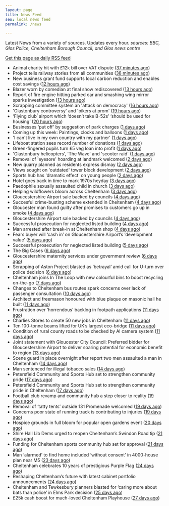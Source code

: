 ```yaml
---
layout: page
title: News Feed
seo: local news feed
permalink: /news

---
```


Latest News from a variety of sources. Updates every hour.
_sources: BBC, Glos Police, Cheltenham Borough Council, and Glos news centre_

[Get this page as daily RSS feed](/daily.rss)

<!-- news_marker starts -->
- Animal charity hit with £12k bill over VAT dispute ([37 minutes ago](https://www.bbc.com/news/articles/cglzy4518y9o))
- Project tells railway stories from all communities ([38 minutes ago](https://www.bbc.com/news/articles/c0l4z258kypo))
- New business grant fund supports local carbon reduction and enables cost savings ([12 hours ago](https://www.cheltenham.gov.uk/news/article/3026/new_business_grant_fund_supports_local_carbon_reduction_and_enables_cost_savings))
- Blazer worn by comedian at final show rediscovered ([13 hours ago](https://www.bbc.com/news/articles/c0j44n1y72zo))
- Report of fire engine hitting parked car and smashing wing mirror sparks investigation ([13 hours ago](https://gloucesternewscentre.co.uk/report-of-fire-engine-hitting-parked-car-and-smashing-wing-mirror-sparks-investigation/))
- Scrapping committee system an 'attack on democracy' ([16 hours ago](https://www.bbc.com/news/articles/c5ykgp79nl8o))
- 'Glastonbury controversy' and 'bikers at prom' ([19 hours ago](https://www.bbc.com/news/articles/ce8zz12ldqeo))
- ‘Flying club’ airport which ‘doesn’t take B-52s’ ‘should be used for housing’ ([20 hours ago](https://gloucesternewscentre.co.uk/flying-club-airport-which-doesnt-take-b-52s-should-be-used-for-housing/))
- Businesses 'put off' by suggestion of park charges ([1 days ago](https://www.bbc.com/news/articles/c62gz7y2d5zo))
- Coming up this week: Paintings, clocks and balloons ([1 days ago](https://www.bbc.com/news/articles/c36x778377eo))
- 'I can't live in my own country with my partner' ([1 days ago](https://www.bbc.com/news/articles/czrynlevnpgo))
- Lifeboat station sees record number of donations ([1 days ago](https://www.bbc.com/news/articles/cn81zed7x34o))
- Green-fingered pupils turn £5 veg loan into profit ([1 days ago](https://www.bbc.com/news/articles/cj3rnep1lr2o))
- 'Glastonbury helicopters', 'The Wave' and 'scooter raid' ([1 days ago](https://www.bbc.com/news/articles/cy8kek9m1y4o))
- Removal of 'eyesore' hoarding at landmark welcomed ([2 days ago](https://www.bbc.com/news/articles/cvg4qxpgzzyo))
- New quarry planned as residents express dismay ([2 days ago](https://www.bbc.com/news/articles/cx2l7x40e0jo))
- Views sought on 'outdated' tower block development ([2 days ago](https://www.bbc.com/news/articles/c78nj81ppe5o))
- Sports hub has 'dramatic effect' on young people ([2 days ago](https://www.bbc.com/news/articles/cvg8pxj550eo))
- Hotel goes back in time to mark 1970s heyday ([3 days ago](https://www.bbc.com/news/articles/c335z6yzpmro))
- Paedophile sexually assaulted child in church ([3 days ago](https://www.bbc.com/news/articles/czxe4e2ppw2o))
- Helping wildflowers bloom across Cheltenham ([3 days ago](https://www.cheltenham.gov.uk/news/article/3025/helping_wildflowers_bloom_across_cheltenham))
- Gloucestershire Airport sale backed by councils ([4 days ago](https://gloucesternewscentre.co.uk/gloucestershire-airport-sale-backed-by-councils/))
- Succesful crime-busting scheme extended in Cheltenham ([4 days ago](https://gloucesternewscentre.co.uk/succesful-crime-busting-scheme-extended-in-cheltenham/))
- Gloucester man found guilty after promises to customers go up in smoke ([4 days ago](https://gloucesternewscentre.co.uk/gloucester-man-found-guilty-after-promises-to-customers-go-up-in-smoke/))
- Gloucestershire Airport sale backed by councils ([4 days ago](https://www.cheltenham.gov.uk/news/article/3024/gloucestershire_airport_sale_backed_by_councils))
- Successful prosecution for neglected listed building ([4 days ago](https://gloucesternewscentre.co.uk/successful-prosecution-for-neglected-listed-building/))
- Man arrested after break-in at Cheltenham shop ([4 days ago](https://gloucesternewscentre.co.uk/man-arrested-after-break-in-at-cheltenham-shop/))
- Fears buyer will ‘cash in’ on Gloucestershire Airport’s ‘development value’ ([5 days ago](https://gloucesternewscentre.co.uk/fears-buyer-will-cash-in-on-gloucestershire-airports-development-value/))
- Successful prosecution for neglected listed building ([5 days ago](https://www.cheltenham.gov.uk/news/article/3023/successful_prosecution_for_neglected_listed_building))
- The Big Cases ([6 days ago](https://www.bbc.co.uk/iplayer/episode/m001z7w2))
- Gloucestershire maternity services under government review ([6 days ago](https://www.bbc.co.uk/sounds/play/p0ll39jx))
- Scrapping of Aston Project blasted as ‘betrayal’ amid call for U-turn over police decision ([6 days ago](https://gloucesternewscentre.co.uk/scrapping-of-aston-project-blasted-as-betrayal-amid-call-for-u-turn-over-police-decision/))
- Cheltenham joins In The Loop with new colourful bins to boost recycling on-the-go ([7 days ago](https://www.cheltenham.gov.uk/news/article/3022/cheltenham_joins_in_the_loop_with_new_colourful_bins_to_boost_recycling_on-the-go))
- Changes to Cheltenham bus routes spark concerns over lack of passenger consultation ([10 days ago](https://gloucesternewscentre.co.uk/changes-to-cheltenham-bus-routes-spark-concerns-over-lack-of-passenger-consultation/))
- Architect and freemason honoured with blue plaque on masonic hall he built ([11 days ago](https://gloucesternewscentre.co.uk/architect-and-freemason-honoured-with-blue-plaque-on-masonic-hall-he-built/))
- Frustration over ‘horrendous’ backlog in footpath applications ([11 days ago](https://gloucesternewscentre.co.uk/frustration-over-horrendous-backlog-in-footpath-applications/))
- Charlies Stores to create 50 new jobs in Cheltenham ([11 days ago](https://gloucesternewscentre.co.uk/charlies-stores-to-create-50-new-jobs-in-cheltenham/))
- Ten 100-tonne beams lifted for UK’s largest eco-bridge ([11 days ago](https://www.bbc.co.uk/sounds/play/p0lk57bp))
- Condition of rural county roads to be checked by AI camera system ([11 days ago](https://gloucesternewscentre.co.uk/condition-of-rural-county-roads-to-be-checked-by-ai-camera-system/))
- Joint statement with Gloucester City Council: Preferred bidder for Gloucestershire Airport to deliver soaring potential for economic benefit to region ([13 days ago](https://www.cheltenham.gov.uk/news/article/3021/joint_statement_with_gloucester_city_council_preferred_bidder_for_gloucestershire_airport_to_deliver_soaring_potential_for_economic_benefit_to_region))
- Scene guard in place overnight after report two men assaulted a man in Cheltenham ([14 days ago](https://gloucesternewscentre.co.uk/scene-guard-in-place-overnight-after-report-two-men-assaulted-a-man-in-cheltenham/))
- Man sentenced for illegal tobacco sales ([14 days ago](https://gloucesternewscentre.co.uk/man-sentenced-for-illegal-tobacco-sales/))
- Petersfield Community and Sports Hub set to strengthen community pride ([17 days ago](https://gloucesternewscentre.co.uk/petersfield-community-and-sports-hub-set-to-strengthen-community-pride/))
- Petersfield Community and Sports Hub set to strengthen community pride in Cheltenham ([17 days ago](https://www.cheltenham.gov.uk/news/article/3020/petersfield_community_and_sports_hub_set_to_strengthen_community_pride_in_cheltenham))
- Football club revamp and community hub a step closer to reality ([19 days ago](https://gloucesternewscentre.co.uk/football-club-revamp-and-community-hub-a-step-closer-to-reality/))
- Removal of ‘tatty tents’ outside 131 Promenade welcomed ([19 days ago](https://gloucesternewscentre.co.uk/removal-of-tatty-tents-outside-131-promenade-welcomed/))
- Concerns poor state of running track is contributing to injuries ([19 days ago](https://gloucesternewscentre.co.uk/concerns-poor-state-of-running-track-is-contributing-to-injuries/))
- Hospice grounds in full bloom for popular open gardens event ([20 days ago](https://gloucesternewscentre.co.uk/hospice-grounds-in-full-bloom-for-popular-open-gardens-event/))
- Shire Hall Lib Dems urged to reopen Cheltenham’s Swindon Road tip ([21 days ago](https://gloucesternewscentre.co.uk/shire-hall-lib-dems-urged-to-reopen-cheltenhams-swindon-road-tip/))
- Funding for Cheltenham sports community hub set for approval ([21 days ago](https://gloucesternewscentre.co.uk/funding-for-cheltenham-sports-community-hub-set-for-approval/))
- Man ‘alarmed’ to find home included ‘without consent’ in 4000-house plan near M5 ([23 days ago](https://gloucesternewscentre.co.uk/man-alarmed-to-find-home-included-without-consent-in-4000-house-plan-near-m5/))
- Cheltenham celebrates 10 years of prestigious Purple Flag ([24 days ago](https://www.cheltenham.gov.uk/news/article/3019/cheltenham_celebrates_10_years_of_prestigious_purple_flag))
- Reshaping Cheltenham’s future with latest cabinet portfolio announcements ([24 days ago](https://www.cheltenham.gov.uk/news/article/3018/reshaping_cheltenhams_future_with_latest_cabinet_portfolio_announcements))
- Cheltenham and Tewkesbury planners blasted for ‘caring more about bats than police’ in Elms Park decision ([25 days ago](https://gloucesternewscentre.co.uk/cheltenham-and-tewkesbury-planners-blasted-for-caring-more-about-bats-than-police-in-elms-park-decision/))
- £25k cash boost for much-loved Cheltenham Playhouse ([27 days ago](https://www.cheltenham.gov.uk/news/article/3017/25k_cash_boost_for_much-loved_cheltenham_playhouse))

<!-- news_marker ends -->
